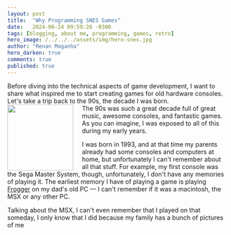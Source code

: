 ```yaml
---
layout: post
title:  "Why Programming SNES Games"
date:   2024-06-24 09:59:26 -0300
tags: [blogging, about me, programming, games, retro]
hero_image: /../../../assets/img/hero-snes.jpg
author: "Renan Maganha"
hero_darken: true
comments: true
published: true
---
```


<div id="T" style="align-items: left; justify-content: space-between;">
<p style="margin: 0;">
Before diving into the technical aspects of game development, I want to share what inspired me to start creating games for old hardware consoles. Let's take a trip back to the 90s, the decade I was born.
</p>
<img src="http://www.trs-80.org/img/frogger-2.png" width=150 height=150 style="float: left; margin-right: 20px;">
<p style="margin: 0;">
The 90s was such a great decade full of great music, awesome consoles, and fantastic games. As you can imagine, I was exposed to all of this during my early years. 

I was born in 1993, and at that time my parents already had some consoles and computers at home, but unfortunately I can't remember about all that stuff. For example, my first console was the Sega Master System, though, unfortunately, I don't have any memories of playing it. The earliest memory I have of playing a game is playing <a href="https://www.youtube.com/shorts/jV9lkyY6meI?feature=share">Frogger</a> on my dad's old PC — I can't remember if it was a macintosh, the MSX or any other PC.

Talking about the MSX, I can't even remember that I played on that someday, I only know that I did because my family has a bunch of pictures of me 

</p>
</div>